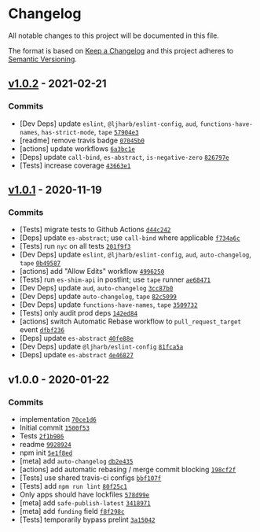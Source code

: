 # Changelog

All notable changes to this project will be documented in this file.

The format is based on [Keep a Changelog](https://keepachangelog.com/en/1.0.0/)
and this project adheres to [Semantic Versioning](https://semver.org/spec/v2.0.0.html).

## [v1.0.2](https://github.com/es-shims/Array.prototype.lastIndexOf/compare/v1.0.1...v1.0.2) - 2021-02-21

### Commits

- [Dev Deps] update `eslint`, `@ljharb/eslint-config`, `aud`, `functions-have-names`, `has-strict-mode`, `tape` [`57904e3`](https://github.com/es-shims/Array.prototype.lastIndexOf/commit/57904e3e2511c400c3b370b0048c4b7ee6614e6b)
- [readme] remove travis badge [`07045b0`](https://github.com/es-shims/Array.prototype.lastIndexOf/commit/07045b04fc65d638815952955ddbff87aada9a90)
- [actions] update workflows [`6a3bc1e`](https://github.com/es-shims/Array.prototype.lastIndexOf/commit/6a3bc1e634cee4200c7043d475b630301b05d4ca)
- [Deps] update `call-bind`, `es-abstract`, `is-negative-zero` [`826797e`](https://github.com/es-shims/Array.prototype.lastIndexOf/commit/826797ea611c667881aa8fca0d33aa65785006f3)
- [Tests] increase coverage [`43663e1`](https://github.com/es-shims/Array.prototype.lastIndexOf/commit/43663e190c2e2a094a8cd6569c27a36831611c87)

## [v1.0.1](https://github.com/es-shims/Array.prototype.lastIndexOf/compare/v1.0.0...v1.0.1) - 2020-11-19

### Commits

- [Tests] migrate tests to Github Actions [`d44c242`](https://github.com/es-shims/Array.prototype.lastIndexOf/commit/d44c2426ef5eccb661fb4f042decb38b7e639361)
- [Deps] update `es-abstract`; use `call-bind` where applicable [`f734a6c`](https://github.com/es-shims/Array.prototype.lastIndexOf/commit/f734a6cdba7640d98c4fa056861d435e1e0ae3af)
- [Tests] run `nyc` on all tests [`201f9f3`](https://github.com/es-shims/Array.prototype.lastIndexOf/commit/201f9f3ba51f516ab8e76daf444d72eaf1bd45b2)
- [Dev Deps] update `eslint`, `@ljharb/eslint-config`, `aud`, `auto-changelog`, `tape` [`0b49587`](https://github.com/es-shims/Array.prototype.lastIndexOf/commit/0b49587e7661948c9639b829ae93c0424b893056)
- [actions] add "Allow Edits" workflow [`4996250`](https://github.com/es-shims/Array.prototype.lastIndexOf/commit/4996250b11cbb99e351cff66945e79ecbe0222ff)
- [Tests] run `es-shim-api` in postlint; use `tape` runner [`ae68471`](https://github.com/es-shims/Array.prototype.lastIndexOf/commit/ae684719ddb25a5e1c466c1d119c6b5d0d34db58)
- [Dev Deps] update `aud`, `auto-changelog` [`3cc87b0`](https://github.com/es-shims/Array.prototype.lastIndexOf/commit/3cc87b01913ede842a339a13f3ac96f7801c9a2e)
- [Dev Deps] update `auto-changelog`, `tape` [`82c5099`](https://github.com/es-shims/Array.prototype.lastIndexOf/commit/82c50998426eafe39c818af91064901bb68c6ca0)
- [Dev Deps] update `functions-have-names`, `tape` [`3509732`](https://github.com/es-shims/Array.prototype.lastIndexOf/commit/3509732516338dc43368c0f7aa3483b568fb8540)
- [Tests] only audit prod deps [`142ed84`](https://github.com/es-shims/Array.prototype.lastIndexOf/commit/142ed84574a173efb978b47f94dfa41a1ef5570f)
- [actions] switch Automatic Rebase workflow to `pull_request_target` event [`dfbf236`](https://github.com/es-shims/Array.prototype.lastIndexOf/commit/dfbf23653ef33110ac8336a9e3efbe324fdb326e)
- [Deps] update `es-abstract` [`40fe88e`](https://github.com/es-shims/Array.prototype.lastIndexOf/commit/40fe88ef6581f633817ff26264e69ee99fcb1f9d)
- [Dev Deps] update `@ljharb/eslint-config` [`81fca5a`](https://github.com/es-shims/Array.prototype.lastIndexOf/commit/81fca5a0a9b0e66c29685b4f2858edc81cb1164a)
- [Deps] update `es-abstract` [`4e46827`](https://github.com/es-shims/Array.prototype.lastIndexOf/commit/4e46827572bc4199d775719d0fc32c786c46d0fb)

## v1.0.0 - 2020-01-22

### Commits

- implementation [`70ce1d6`](https://github.com/es-shims/Array.prototype.lastIndexOf/commit/70ce1d6900514ecf73c7b71b0812386492580d80)
- Initial commit [`1500f53`](https://github.com/es-shims/Array.prototype.lastIndexOf/commit/1500f53b540585e2b1be06d72f5366585cbc88bd)
- Tests [`2f1b986`](https://github.com/es-shims/Array.prototype.lastIndexOf/commit/2f1b9866ef0031d6fcae3802ee3e73afc1b1a756)
- readme [`9928924`](https://github.com/es-shims/Array.prototype.lastIndexOf/commit/9928924724e918ae77855e13d9f141e8996b55c9)
- npm init [`5e1f8ed`](https://github.com/es-shims/Array.prototype.lastIndexOf/commit/5e1f8edb3cf5d3cc513c92f5ebec625183db6fdb)
- [meta] add `auto-changelog` [`db2e435`](https://github.com/es-shims/Array.prototype.lastIndexOf/commit/db2e435b9062f568f346fc03ca665a4a18e37fe6)
- [actions] add automatic rebasing / merge commit blocking [`198cf2f`](https://github.com/es-shims/Array.prototype.lastIndexOf/commit/198cf2f6f690aeb028f3a95d8ad89e99ef701ce9)
- [Tests] use shared travis-ci configs [`bbf107f`](https://github.com/es-shims/Array.prototype.lastIndexOf/commit/bbf107fc9d2c1c78b12b3bc06185ed8843c96c84)
- [Tests] add `npm run lint` [`80f25c1`](https://github.com/es-shims/Array.prototype.lastIndexOf/commit/80f25c119b171009d142d0d596dd2eab35ff1978)
- Only apps should have lockfiles [`578d99e`](https://github.com/es-shims/Array.prototype.lastIndexOf/commit/578d99ec11a53a7aeb2bfce861e455531cc07dcd)
- [meta] add `safe-publish-latest` [`3418971`](https://github.com/es-shims/Array.prototype.lastIndexOf/commit/3418971ed3cee1b65b377c8768bb58f03fe2a425)
- [meta] add `funding` field [`f8f298c`](https://github.com/es-shims/Array.prototype.lastIndexOf/commit/f8f298c845fd1d5cbe3ad40e92e020039b4054a7)
- [Tests] temporarily bypass prelint [`3a15042`](https://github.com/es-shims/Array.prototype.lastIndexOf/commit/3a1504249514d8ea97dac182f1be53b679dc9917)
